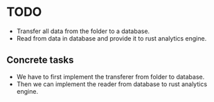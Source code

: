 # TODO

- Transfer all data from the folder to a database.
- Read from data in database and provide it to rust analytics engine.

## Concrete tasks
- We have to first implement the transferer from folder to database.
- Then we can implement the reader from database to rust analytics engine.
